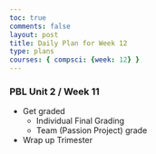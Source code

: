 ```yaml
---
toc: true
comments: false
layout: post
title: Daily Plan for Week 12
type: plans
courses: { compsci: {week: 12} }
---
```


### PBL Unit 2 / Week 11
- Get graded
    - Individual Final Grading
    - Team (Passion Project) grade
- Wrap up Trimester
